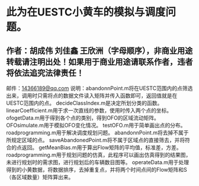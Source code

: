 # 此为在UESTC小黄车的模拟与调度问题。
## 作者：胡成伟 刘佳鑫 王欣洲（字母顺序），非商业用途转载请注明出处！如果用于商业用途请联系作者，违者将依法追究法律责任！
邮件：14366189@qq.com
说明：abandonnPoint.m将在UESTC范围内的点筛选出来，调用时只需将点的数据文件读入矩阵并传入函数即可，返回值就是在UESTC范围内的点。
decideClassIndex.m是决定所划分类的函数。
linearCoefficient.m用于求一次直线的参数，使用时传入两个点的坐标。
ofogetData.m用于得到各个点的类别，得到OFO的区域流动矩阵。
OFOsimulate.m用于模拟OFO变化情况。
testOFO.m用于简单画出点的分布。
roadprogramming.m用于解决调度规划问题。
abandonnPoint.m将去掉不属于所规定区域的点。
saveAbandonedPoint.m将不属于区域点的直接筛去，并将符合的点返回。
getMeanBias.m用于算出Flow矩阵的平均值，标准差，方差。
roadprogramming.m用于规划问题的仿真，此程序可以画出仿真得到的结果图，未进行规划时的需求图，进行规划后的车辆数目图等。
operateData.m用于处理得到的小黄数据，将数据排序，去掉重复点，并将两个时间点间的Flow矩阵和S（各区域数量）矩阵算出来。
